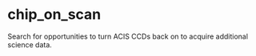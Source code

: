 # chip_on_scan

Search for opportunities to turn ACIS CCDs back on to acquire additional science data.
